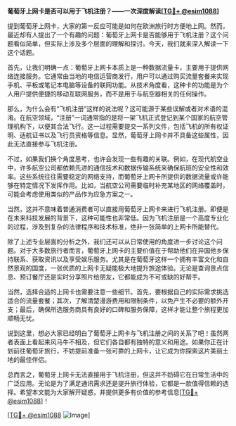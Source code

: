 **葡萄牙上网卡是否可以用于飞机注册？——一次深度解读[[TG💪+ @esim1088](https://t.me/s/esim1088)]**

提到葡萄牙上网卡，大家的第一反应可能是如何在欧洲旅行时方便地上网。然而，最近却有人提出了一个有趣的问题：葡萄牙上网卡是否能够用于飞机注册？这个问题看似简单，但实际上涉及多个层面的理解和探讨。今天，我们就来深入解读一下这个话题。

首先，让我们明确一点：葡萄牙上网卡本质上是一种数据流量卡，主要用于提供网络连接服务。它通常由当地的电信运营商发行，用户可以通过购买流量套餐来实现手机、平板或笔记本电脑等设备的联网功能。从技术角度看，这种卡的功能是为个人用户提供便捷的移动互联网服务，而不是用于与航空器相关的任何操作。

那么，为什么会有“飞机注册”这样的说法呢？这可能源于某些误解或者对术语的混淆。在航空领域，“注册”一词通常指的是将一架飞机正式登记到某个国家的航空管理机构下，以便其合法飞行。这一过程需要提交一系列文件，包括飞机的所有权证明、适航证书以及飞行员资格等信息。显然，葡萄牙上网卡并不具备这些属性，因此无法直接参与飞机注册。

不过，如果我们换个角度思考，也许会发现一些有趣的关联。例如，在现代航空业中，许多航空公司都依赖先进的通信技术和数据传输系统来确保航班的安全性和效率。这些系统往往需要稳定的网络支持，而葡萄牙上网卡所提供的数据流量或许能够在特定情况下发挥作用。比如，当航空公司需要临时补充某地区的网络覆盖时，可能会考虑使用类似的产品作为应急方案之一。

当然，这并不意味着普通消费者可以直接用葡萄牙上网卡来进行飞机注册。即便是在未来科技发展的背景下，这种可能性也非常低。因为飞机注册是一个高度专业化的过程，涉及到复杂的法律程序和技术标准，绝非一张简单的上网卡所能替代。

除了上述专业层面的分析之外，我们还可以从日常使用的角度进一步讨论这个问题。对于大多数旅行者而言，葡萄牙上网卡的主要价值在于帮助他们在异国他乡保持联系、获取资讯以及享受娱乐服务。尤其是在葡萄牙这样一个拥有丰富文化和自然景观的国度，一张优质的上网卡无疑能极大地提升旅途体验。无论是查询景点信息、预订餐厅还是实时分享照片给朋友，它都能成为不可或缺的好帮手。

当然，选择合适的上网卡也需要注意一些细节。首先，要根据自己的实际需求挑选适合的流量套餐；其次，了解清楚漫游费用和限制条件，以免产生不必要的额外开支；最后，确保所选服务商具有良好的口碑和服务保障，这样才能让整个旅程更加顺畅无忧。

说到这里，想必大家已经明白了葡萄牙上网卡与飞机注册之间的关系了吧！虽然两者表面上看起来风马牛不相及，但它们各自都有独特的意义和用途。如果你正在计划前往葡萄牙旅行，不妨提前准备一张可靠的上网卡，让它成为你探索这片美丽土地的最佳伴侣。

总而言之，葡萄牙上网卡无法直接用于飞机注册，但这并不妨碍它在日常生活中的广泛应用。无论是为了满足通讯需求还是提升旅行体验，它都是一款值得信赖的选择。希望本文能为大家解开疑惑，并提供更多有价值的参考信息[[TG💪+ @esim1088](https://t.me/s/esim1088)]！

[[TG💪+ @esim1088](https://t.me/s/esim1088) ![Image](https://i.postimg.cc/4NQfJmqS/Snipaste-2025-05-13-00-14-12.png)]